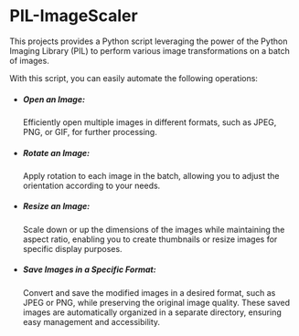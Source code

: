 # PIL-ImageScaler
This projects provides a Python script leveraging the power of the Python Imaging Library (PIL) to perform various image transformations on a batch of images. 

With this script, you can easily automate the following operations:

* ##### Open an Image:
    Efficiently open multiple images in different formats, such as JPEG, PNG, or GIF, for further processing.

* ##### Rotate an Image: 
    Apply rotation to each image in the batch, allowing you to adjust the orientation according to your needs.

* ##### Resize an Image: 
    Scale down or up the dimensions of the images while maintaining the aspect ratio, enabling you to create thumbnails or resize images for specific display purposes.

* ##### Save Images in a Specific Format: 
    Convert and save the modified images in a desired format, such as JPEG or PNG, while preserving the original image quality. These saved images are automatically organized in a separate directory, ensuring easy management and accessibility.